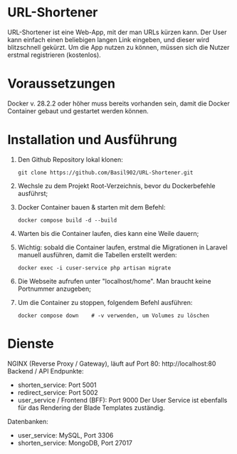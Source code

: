 # URL-Shortener

URL-Shortener ist eine Web-App, mit der man URLs kürzen kann. Der User kann einfach einen beliebigen langen Link eingeben, und dieser wird blitzschnell gekürzt. Um die App nutzen zu können, müssen sich die Nutzer erstmal registrieren (kostenlos).

# Voraussetzungen
Docker v. 28.2.2 oder höher muss bereits vorhanden sein, damit die Docker Container gebaut und gestartet werden können. 

# Installation und Ausführung

1. Den Github Repository lokal klonen:
   
   ```
   git clone https://github.com/Basil902/URL-Shortener.git
   ```
3. Wechsle zu dem Projekt Root-Verzeichnis, bevor du Dockerbefehle ausführst;
   
5. Docker Container bauen & starten mit dem Befehl:
   
   ```
   docker compose build -d --build
   ```
7. Warten bis die Container laufen, dies kann eine Weile dauern;
   
9. Wichtig: sobald die Container laufen, erstmal die Migrationen in Laravel manuell ausführen, damit die Tabellen erstellt werden:
    
   ```
   docker exec -i cuser-service php artisan migrate
   ```
11. Die Webseite aufrufen unter "localhost/home". Man braucht keine Portnummer anzugeben;
    
13. Um die Container zu stoppen, folgendem Befehl ausführen:
    
    ```
    docker compose down    # -v verwenden, um Volumes zu löschen
    ```
    
# Dienste
NGINX (Reverse Proxy / Gateway), läuft auf Port 80: http://localhost:80
Backend / API Endpunkte:
  - shorten_service: Port 5001
  - redirect_service: Port 5002
  - user_service / Frontend (BFF): Port 9000
Der User Service ist ebenfalls für das Rendering der Blade Templates zuständig.

Datenbanken:
  - user_service: MySQL, Port 3306
  - shorten_service: MongoDB, Port 27017
